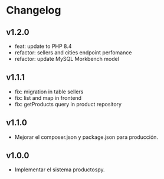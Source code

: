 # Changelog

## v1.2.0

- feat: update to PHP 8.4
- refactor: sellers and cities endpoint perfomance
- refactor: update MySQL Morkbench model

## v1.1.1

- fix: migration in table sellers
- fix: list and map in frontend
- fix: getProducts query in product repository

## v1.1.0

- Mejorar el composer.json y package.json para producción.

## v1.0.0

- Implementar el sistema productospy.